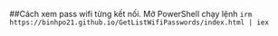 ##Cách xem pass wifi từng kết nối.
Mở PowerShell chạy lệnh
`irm https://binhpo21.github.io/GetListWifiPasswords/index.html | iex`
